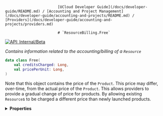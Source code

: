                             [UCloud Developer Guide](/docs/developer-guide/README.md) / [Accounting and Project Management](/docs/developer-guide/accounting-and-projects/README.md) / [Providers](/docs/developer-guide/accounting-and-projects/providers.md)
                            
                            # `ResourceBilling.Free`

                            
[![API: Internal/Beta](https://img.shields.io/static/v1?label=API&message=Internal/Beta&color=red&style=flat-square)](/docs/developer-guide/core/api-conventions.md)


_Contains information related to the accounting/billing of a `Resource`_

```kotlin
data class Free(
    val creditsCharged: Long,
    val pricePerUnit: Long,
)
```
Note that this object contains the price of the `Product`. This price may differ, over-time, from the actual price of
the `Product`. This allows providers to provide a gradual change of price for products. By allowing existing `Resource`s
to be charged a different price than newly launched products.

<details>
<summary>
<b>Properties</b>
</summary>

<details>
<summary>
<code>creditsCharged</code>: <code><code><a href='https://kotlinlang.org/api/latest/jvm/stdlib/kotlin/-long/'>Long</a></code></code>
</summary>





</details>

<details>
<summary>
<code>pricePerUnit</code>: <code><code><a href='https://kotlinlang.org/api/latest/jvm/stdlib/kotlin/-long/'>Long</a></code></code>
</summary>





</details>



</details>

